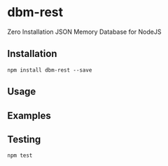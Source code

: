 # dbm-rest
Zero Installation JSON Memory Database for NodeJS

## Installation
```
npm install dbm-rest --save
```

## Usage

## Examples

## Testing
```
npm test
```

